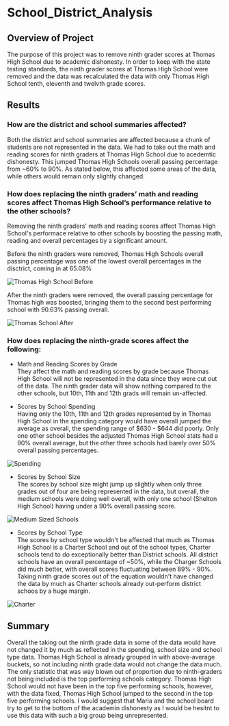 # School_District_Analysis

## Overview of Project</br>
The purpose of this project was to remove ninth grader scores at Thomas High School due to academic dishonesty. In order to keep with the state testing standards, the ninth grader scores at Thomas High School were removed and the data was recalculated the data with only Thomas High School tenth, eleventh and twelvth grade scores. 

## Results</br>

### How are the district and school summaries affected?
Both the district and school summaries are affected because a chunk of students are not represented in the data. We had to take out the math and reading scores for ninth graders at Thomas High School due to acedemtic dishonesty. This jumped Thomas High Schools overall passing percentage from ~60% to 90%. As stated below, this affected some areas of the data, while others would remain only slightly changed. 

### How does replacing the ninth graders’ math and reading scores affect Thomas High School’s performance relative to the other schools?</br>
Removing the ninth graders' math and reading scores affect Thomas High School's performace relative to other schools by boosting the passing math, reading and overall percentages by a significant amount.</br>

Before the ninth graders were removed, Thomas High Schools overall passing percentage was one of the lowest overall percentages in the disctrict, coming in at 65.08%</br>

![Thomas High School Before](https://user-images.githubusercontent.com/94804527/150654092-74e76e7c-d162-4cd0-b3a7-8cbcff847a3b.png)</br>

After the ninth graders were removed, the overall passing percentage for Thomas high was boosted, bringing them to the second best performing school with 90.63% passing overall.</br>

![Thomas School After](https://user-images.githubusercontent.com/94804527/150654189-7b82a36a-a6de-4dc0-875f-1a606dcacfae.png)

### How does replacing the ninth-grade scores affect the following:

* Math and Reading Scores by Grade</br>
They affect the math and reading scores by grade because Thomas High School will not be represented in the data since they were cut out of the data. The ninth grader data will show nothing compared to the other schools, but 10th, 11th and 12th grads will remain un-affected.</br>

* Scores by School Spending</br>
Having only the 10th, 11th and 12th grades represented by in Thomas High School in the spending category would have overall jumped the average as overall, the spending range of $630 - $644 did poorly. Only one other school besides the adjusted Thomas High School stats had a 90% overall average, but the other three schools had barely over 50% overall passing percentages. </br>

![Spending](https://user-images.githubusercontent.com/94804527/150658554-15212a7f-184e-475d-9933-2da1f9fc2239.png)</br>

* Scores by School Size</br>
The scores by school size might jump up slightly when only three grades out of four are being represented in the data, but overall, the medium schools were doing well overall, with only one school (Shelton High School) having under a 90% overall passing score.</br>

![Medium Sized Schools](https://user-images.githubusercontent.com/94804527/150658308-4cc3ccb7-f5a5-49a7-87bb-a3c05b29e4cb.png)</br>

* Scores by School Type</br>
The scores by school type wouldn't be affected that much as Thomas High School is a Charter School and out of the school types, Charter schools tend to do exceptionally better than District schools. All district schools have an overall percentage of ~50%, while the Charger Schools did much better, with overall scores fluctuating between 89% - 90%. Taking ninth grade scores out of the equation wouldn't have changed the data by much as Charter schools already out-perform district schoos by a huge margin.</br>

![Charter](https://user-images.githubusercontent.com/94804527/150659492-916ed786-4e49-4f8b-9fbf-109fb5fd4c19.png)</br>

## Summary</br>
Overall the taking out the ninth grade data in some of the data would have not changed it by much as reflected in the spending, school size and school type data. Thomas High School is already grouped in with above-average buckets, so not including ninth grade data would not change the data much. The only statistic that was way blown out of proportion due to ninth-graders not being included is the top performing schools category. Thomas High School would not have been in the top five performing schools, however, with the data fixed, Thomas High School jumped to the second in the top five performing schools. I would suggest that Maria and the school board try to get to the bottom of the academin dishonesty as I would be hesitnt to use this data with such a big group being unrepresented. 


